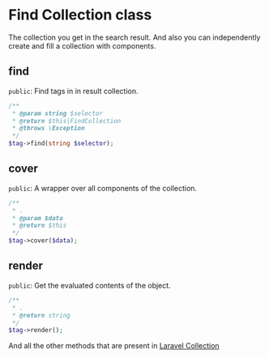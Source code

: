 # Find Collection class
The collection you get in the search result. And also you can independently create and fill a collection with components.

## find
`public`: Find tags in in result collection.
```php
/**
 * @param string $selector
 * @return $this|FindCollection
 * @throws \Exception
 */
$tag->find(string $selector);
```
## cover
`public`: A wrapper over all components of the collection.
```php
/**
 * .
 * @param $data
 * @return $this
 */
$tag->cover($data);
```
## render
`public`: Get the evaluated contents of the object.
```php
/**
 * .
 * @return string
 */
$tag->render();
```
And all the other methods that are present in [Laravel Collection](https://laravel.com/docs/5.8/collections)
